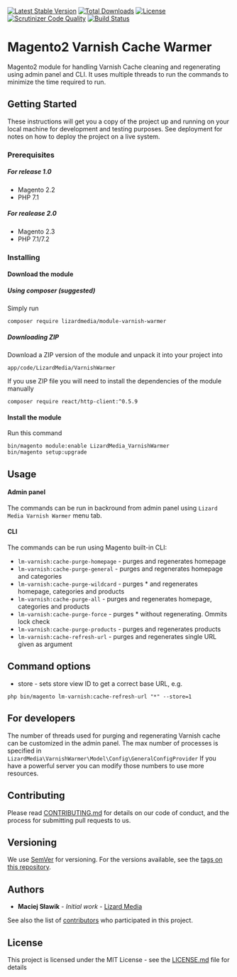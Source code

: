 [![Latest Stable Version](https://poser.pugx.org/lizardmedia/module-varnish-warmer/v/stable)](https://packagist.org/packages/lizardmedia/module-varnish-warmer)
[![Total Downloads](https://poser.pugx.org/lizardmedia/module-varnish-warmer/downloads)](https://packagist.org/packages/lizardmedia/module-varnish-warmer)
[![License](https://poser.pugx.org/lizardmedia/module-varnish-warmer/license)](https://packagist.org/packages/lizardmedia/module-varnish-warmer)
[![Scrutinizer Code Quality](https://scrutinizer-ci.com/g/lizardmedia/varnish-warmer-magento2/badges/quality-score.png?b=master)](https://scrutinizer-ci.com/g/lizardmedia/varnish-warmer-magento2/?branch=master)
[![Build Status](https://scrutinizer-ci.com/g/lizardmedia/varnish-warmer-magento2/badges/build.png?b=master)](https://scrutinizer-ci.com/g/lizardmedia/varnish-warmer-magento2/build-status/master)

# Magento2 Varnish Cache Warmer 

Magento2 module for handling Varnish Cache cleaning and regenerating using admin panel
and CLI. It uses multiple threads to run the commands to minimize the time required 
to run.

## Getting Started

These instructions will get you a copy of the project up and running on your local machine for development and testing purposes. See deployment for notes on how to deploy the project on a live system.

### Prerequisites

##### For release 1.0
* Magento 2.2
* PHP 7.1

##### For realease 2.0
* Magento 2.3
* PHP 7.1/7.2

### Installing

#### Download the module

##### Using composer (suggested)

Simply run

```
composer require lizardmedia/module-varnish-warmer
```

##### Downloading ZIP

Download a ZIP version of the module and unpack it into your project into
```
app/code/LizardMedia/VarnishWarmer
```
If you use ZIP file you will need to install the dependencies of the module
manually
```
composer require react/http-client:^0.5.9
```

#### Install the module

Run this command
```
bin/magento module:enable LizardMedia_VarnishWarmer
bin/magento setup:upgrade
```

## Usage

#### Admin panel

The commands can be run in backround from admin panel using ``Lizard Media Varnish Warmer``
menu tab.

#### CLI

The commands can be run using Magento built-in CLI:
* ``lm-varnish:cache-purge-homepage`` - purges and regenerates homepage
* ``lm-varnish:cache-purge-general`` - purges and regenerates homepage and categories
* ``lm-varnish:cache-purge-wildcard`` - purges * and regenerates homepage, categories and products
* ``lm-varnish:cache-purge-all`` - purges and regenerates homepage, categories and products
* ``lm-varnish:cache-purge-force`` - purges * without regenerating. Ommits lock check
* ``lm-varnish:cache-purge-products`` - purges and regenerates products 
* ``lm-varnish:cache-refresh-url`` - purges and regenerates single URL given as argument

## Command options ##
* store - sets store view ID to get a correct base URL, e.g.
```
php bin/magento lm-varnish:cache-refresh-url "*" --store=1
```

## For developers

The number of threads used for purging and regenerating Varnish cache can be customized
in the admin panel. The max number of processes is specified in 
``LizardMedia\VarnishWarmer\Model\Config\GeneralConfigProvider``
If you have a powerful server you can modify those numbers to use more resources.

## Contributing

Please read [CONTRIBUTING.md](CONTRIBUTING.md) for details on our code of conduct, and the process for submitting pull requests to us.

## Versioning

We use [SemVer](http://semver.org/) for versioning. For the versions available, see the [tags on this repository](https://github.com/lizardmedia/varnish-warmer-magento2/tags). 

## Authors

* **Maciej Sławik** - *Initial work* - [Lizard Media](https://github.com/maciejslawik)

See also the list of [contributors](https://github.com/lizardmedia/varnish-warmer-magento2/contributors) who participated in this project.

## License

This project is licensed under the MIT License - see the [LICENSE.md](LICENSE.md) file for details

